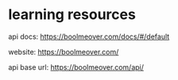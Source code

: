 # learning resources
api docs: 
https://boolmeover.com/docs/#/default
      
website: 
https://boolmeover.com/ 
  
api base url:
https://boolmeover.com/api/
 
   
 
     
   
